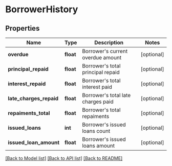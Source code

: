 # BorrowerHistory

## Properties
Name | Type | Description | Notes
------------ | ------------- | ------------- | -------------
**overdue** | **float** | Borrower&#39;s current overdue amount | [optional] 
**principal_repaid** | **float** | Borrower&#39;s total principal repaid | [optional] 
**interest_repaid** | **float** | Borrower&#39;s total interest paid | [optional] 
**late_charges_repaid** | **float** | Borrower&#39;s total late charges paid | [optional] 
**repaiments_total** | **float** | Borrower&#39;s total repaiments | [optional] 
**issued_loans** | **int** | Borrower&#39;s issued loans count | [optional] 
**issued_loan_amount** | **float** | Borrower&#39;s issued loans amount | [optional] 

[[Back to Model list]](../README.md#documentation-for-models) [[Back to API list]](../README.md#documentation-for-api-endpoints) [[Back to README]](../README.md)


